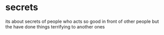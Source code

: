 # secrets
its about secrets of people who acts so good in front of other people but the have done things terrifying to another ones
